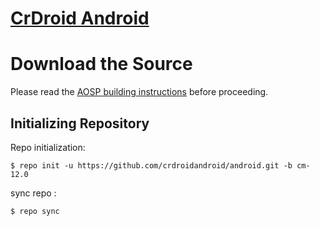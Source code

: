 [CrDroid Android](http://crdroid.org/)
======================================

Download the Source
===================

Please read the [AOSP building instructions](http://source.android.com/source/index.html) before proceeding.

Initializing Repository
-----------------------

Repo initialization:

    $ repo init -u https://github.com/crdroidandroid/android.git -b cm-12.0


sync repo :

    $ repo sync
